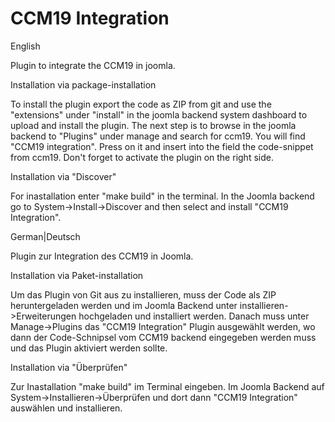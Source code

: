 # CCM19 Integration
English

Plugin to integrate the CCM19 in joomla.

Installation via package-installation

To install the plugin export the code as ZIP from git and 
use the "extensions" under "install" in the joomla backend system dashboard to upload and install the plugin.
The next step is to browse in the joomla backend to "Plugins" under manage and search for ccm19.
You will find "CCM19 integration". Press on it and insert into the field the code-snippet from ccm19.
Don't forget to activate the plugin on the right side.

Installation via "Discover"

For inastallation enter "make build" in the terminal.
In the Joomla backend go to System->Install->Discover and then select and install "CCM19 Integration".





German|Deutsch

Plugin zur Integration des CCM19 in Joomla.

Installation via Paket-installation

Um das Plugin von Git aus zu installieren, muss der Code als ZIP heruntergeladen werden und im Joomla Backend unter installieren->Erweiterungen
hochgeladen und installiert werden.
Danach muss unter Manage->Plugins das "CCM19 Integration" Plugin ausgewählt werden, wo dann der Code-Schnipsel vom CCM19 backend eingegeben werden muss und das Plugin aktiviert werden sollte.

Installation via "Überprüfen"

Zur Inastallation "make build" im Terminal eingeben.
Im Joomla Backend auf System->Installieren->Überprüfen und dort dann "CCM19 Integration" auswählen und installieren.
